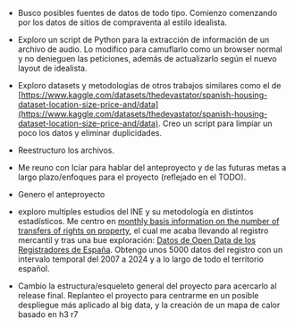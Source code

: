 - Busco posibles fuentes de datos de todo tipo. Comienzo comenzando por los datos de sitios de compraventa al estilo idealista.
- Exploro un script de Python para la extracción de información de un archivo de audio. Lo modifico para camuflarlo como un browser normal y no denieguen las peticiones, además de actualizarlo según el nuevo layout de idealista.
- Exploro datasets y metodologías de otros trabajos similares como el de [https://www.kaggle.com/datasets/thedevastator/spanish-housing-dataset-location-size-price-and/data](https://www.kaggle.com/datasets/thedevastator/spanish-housing-dataset-location-size-price-and/data). Creo un script para limpiar un poco los datos y eliminar duplicidades.
- Reestructuro los archivos.
- Me reuno con Icíar para hablar del anteproyecto y de las futuras metas a largo plazo/enfoques para el proyecto (reflejado en el TODO). 
- Genero el anteproyecto 
- exploro multiples estudios del INE y su metodología en distintos estadísticos. Me centro en [monthly basis information on the number of
transfers of rights on property](https://www.ine.es/en/metodologia/t30/t3030168_en.pdf), el cual me acaba llevando al registro mercantil y tras una bue exploración: [Datos de Open Data de los Registradores de España](https://opendata.registradores.org/compraventas-de-inmuebles). Obtengo unos 5000 datos del registro con un intervalo temporal del 2007 a 2024 y a lo largo de todo el territorio español.

- Cambio la estructura/esqueleto general del proyecto para acercarlo al release final. Replanteo el proyecto para centrarme en un posible despliegue más aplicado al big data, y la creación de un mapa de calor basado en h3 r7